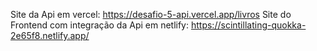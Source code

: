 Site da Api em vercel: https://desafio-5-api.vercel.app/livros
Site do Frontend com integração da Api em netlify: https://scintillating-quokka-2e65f8.netlify.app/